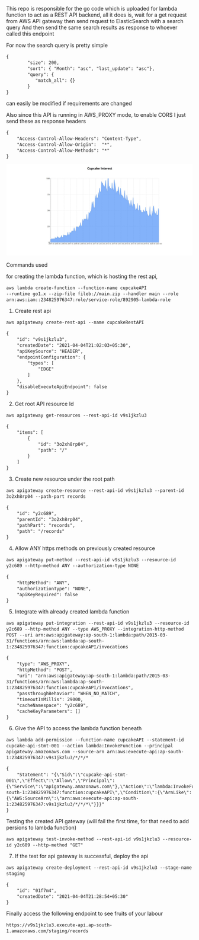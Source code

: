 This repo is responsible for the go code which is uploaded for lambda function
to act as a REST API backend, all it does is, wait for a get request from AWS API gateway
then send request to ElasticSearch with a search query
And then send the same search results as response to whoever called this endpoint

For now the search query is pretty simple

```
{
		"size": 200,
		"sort": { "Month": "asc", "last_update": "asc"},
		"query": {
		   "match_all": {}
		}
}
```

can easily be modified if requirements are changed

Also since this API is running in AWS_PROXY mode, to enable CORS
I just send these as response headers

```
{
    "Access-Control-Allow-Headers": "Content-Type",
	"Access-Control-Allow-Origin":  "*",
	"Access-Control-Allow-Methods": "*"
}
```

![react-app](https://github.com/ShubhamDebnath/aws_assessment_lambda_rest_api/blob/main/react-app.JPG)

Commands used

for creating the lambda function, which is hosting the rest api,

```
aws lambda create-function --function-name cupcakeAPI
--runtime go1.x --zip-file fileb://main.zip --handler main --role arn:aws:iam::234825976347:role/service-role/892905-lambda-role
```

1. Create rest api

```
aws apigateway create-rest-api --name cupcakeRestAPI
```

```
{
    "id": "v9s1jkzlu3",
    "createdDate": "2021-04-04T21:02:03+05:30",
    "apiKeySource": "HEADER",
    "endpointConfiguration": {
        "types": [
            "EDGE"
        ]
    },
    "disableExecuteApiEndpoint": false
}
```

2. Get root API resource Id

```
aws apigateway get-resources --rest-api-id v9s1jkzlu3
```

```
{
    "items": [
        {
            "id": "3o2xh8rp04",
            "path": "/"
        }
    ]
}
```

3. Create new resource under the root path

```
aws apigateway create-resource --rest-api-id v9s1jkzlu3 --parent-id 3o2xh8rp04 --path-part records
```

```
{
    "id": "y2c689",
    "parentId": "3o2xh8rp04",
    "pathPart": "records",
    "path": "/records"
}
```

4. Allow ANY https methods on previously created resource

```
aws apigateway put-method --rest-api-id v9s1jkzlu3 --resource-id y2c689 --http-method ANY --authorization-type NONE
```

```
{
    "httpMethod": "ANY",
    "authorizationType": "NONE",
    "apiKeyRequired": false
}
```

5. Integrate with already created lambda function

```
aws apigateway put-integration --rest-api-id v9s1jkzlu3 --resource-id y2c689 --http-method ANY --type AWS_PROXY --integration-http-method POST --uri arn:aws:apigateway:ap-south-1:lambda:path/2015-03-31/functions/arn:aws:lambda:ap-south-1:234825976347:function:cupcakeAPI/invocations
```

```
{
    "type": "AWS_PROXY",
    "httpMethod": "POST",
    "uri": "arn:aws:apigateway:ap-south-1:lambda:path/2015-03-31/functions/arn:aws:lambda:ap-south-1:234825976347:function:cupcakeAPI/invocations",
    "passthroughBehavior": "WHEN_NO_MATCH",
    "timeoutInMillis": 29000,
    "cacheNamespace": "y2c689",
    "cacheKeyParameters": []
}
```

6. Give the API to access the lambda function beneath

```
aws lambda add-permission --function-name cupcakeAPI --statement-id cupcake-api-stmt-001 --action lambda:InvokeFunction --principal apigateway.amazonaws.com --source-arn arn:aws:execute-api:ap-south-1:234825976347:v9s1jkzlu3/*/*/*
```

```
{
    "Statement": "{\"Sid\":\"cupcake-api-stmt-001\",\"Effect\":\"Allow\",\"Principal\":{\"Service\":\"apigateway.amazonaws.com\"},\"Action\":\"lambda:InvokeFunction\",\"Resource\":\"arn:aws:lambda:ap-south-1:234825976347:function:cupcakeAPI\",\"Condition\":{\"ArnLike\":{\"AWS:SourceArn\":\"arn:aws:execute-api:ap-south-1:234825976347:v9s1jkzlu3/*/*/*\"}}}"
}
```

Testing the created API gateway (will fail the first time, for that need to add persions to lambda function)

```
aws apigateway test-invoke-method --rest-api-id v9s1jkzlu3 --resource-id y2c689 --http-method "GET"
```

7. If the test for api gateway is successful, deploy the api

```
aws apigateway create-deployment --rest-api-id v9s1jkzlu3 --stage-name staging
```

```
{
    "id": "01f7m4",
    "createdDate": "2021-04-04T21:28:54+05:30"
}
```

Finally access the following endpoint to see fruits of your labour

```
https://v9s1jkzlu3.execute-api.ap-south-1.amazonaws.com/staging/records
```
